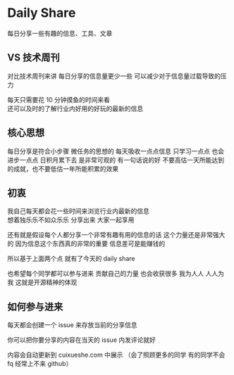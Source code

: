 # Daily Share

 每日分享一些有趣的信息、工具、文章
 
 ## VS 技术周刊
 
 对比技术周刊来讲 每日分享的信息量更少一些 可以减少对于信息量过载导致的压力
 
 每天只需要花 10 分钟摸鱼的时间来看  
 还可以及时的了解行业内好用的好玩的最新的信息
 
 ## 核心思想
 每日分享是符合小步骤  微任务的思想的
 每天吸收一点点信息 只学习一点点 也会进步一点点 
 日积月累下去 是非常可观的
 有一句话说的好  不要高估一天所能达到的成就，也不要低估一年所能积累的效果
 
 ## 初衷
 
 我自己每天都会花一些时间来浏览行业内最新的信息  
 想着独乐乐不如众乐乐  分享出来 大家一起享用
 
 还有就是假设每个人都分享一个非常有趣有用的信息的话 这个力量还是非常强大的
 因为信息这个东西真的非常的重要  信息差可是能赚钱的  
 
 所以基于上面两个点 就有了今天的 daily share 
 
 也希望每个同学都可以参与进来 贡献自己的力量 也会收获很多
 我为人人 人人为我 这就是开源精神的体现 
 
 ## 如何参与进来
 
 每天都会创建一个 issue 来存放当前的分享信息
 
 你可以把你要分享的内容在当天的 issue 内发评论就好
 
 内容会自动更新到 cuixueshe.com 中展示
 （会了照顾更多的同学 有的同学不会 fq 经常上不来 github）
 
 
 
 
